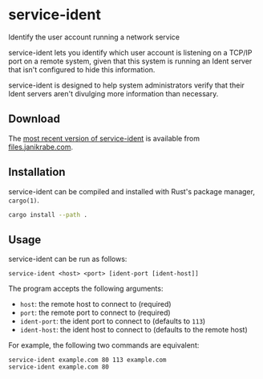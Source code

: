 # service-ident

Identify the user account running a network service

service-ident lets you identify which user account is listening on a TCP/IP port
on a remote system, given that this system is running an Ident server that isn't
configured to hide this information.

service-ident is designed to help system administrators verify that their Ident
servers aren't divulging more information than necessary.

## Download

The [most recent version of service-ident][latest] is available from
[files.janikrabe.com][files].

## Installation

service-ident can be compiled and installed with Rust's package manager,
`cargo(1)`.

```sh
cargo install --path .
```

## Usage

service-ident can be run as follows:

```
service-ident <host> <port> [ident-port [ident-host]]
```

The program accepts the following arguments:

* `host`: the remote host to connect to (required)
* `port`: the remote port to connect to (required)
* `ident-port`: the ident port to connect to (defaults to `113`)
* `ident-host`: the ident host to connect to (defaults to the remote host)

For example, the following two commands are equivalent:

```
service-ident example.com 80 113 example.com
service-ident example.com 80
```

[latest]: https://files.janikrabe.com/pub/service-ident/releases/latest/ "Latest release"
[files]: https://files.janikrabe.com/ "Files"
